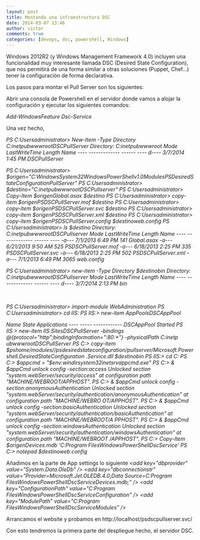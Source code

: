 ```yaml
---
layout: post
title: Montando una infraestructura DSC
date: 2014-03-07 13:46
author: victor
comments: true
categories: [devops, dsc, powershell, Windows]
---
```

Windows 2012R2 (y Windows Management Framework 4.0) incluyen una funcionalidad muy interesante llamada DSC (Desired State Configuration), que nos permitirá de una forma similar a otras soluciones (Puppet, Chef...) tener la configuración de forma declarativa.

Los pasos para montar el Pull Server son los siguientes:

Abrir una consola de Powershell en el servidor donde vamos a alojar la configuración y ejecutar los siguientes comandos:

<em>Add-WindowsFeature Dsc-Service</em>

Una vez hecho,

<em>PS C:Usersadministrator&gt; New-Item -Type Directory C:inetpubwwwrootDSCPullServer</em>
<em> Directory: C:inetpubwwwroot</em>
<em>Mode LastWriteTime Length Name</em>
<em>---- ------------- ------ ----</em>
<em>d---- 3/7/2014 1:45 PM DSCPullServer</em>

<em>PS C:Usersadministrator&gt; $origen="C:WindowsSystem32WindowsPowerShellv1.0ModulesPSDesiredStateConfigurationPullServer"</em>
<em>PS C:Usersadministrator&gt; $destino="C:inetpubwwwrootDSCPullserver"</em>
<em>PS C:Usersadministrator&gt; Copy-Item $origenGlobal.asax $destino</em>
<em>PS C:Usersadministrator&gt; copy-item $origenPSDSCPullServer.mof $destino</em>
<em>PS C:Usersadministrator&gt; copy-item $origenPSDSCPullServer.svc $destino</em>
<em>PS C:Usersadministrator&gt; copy-item $origenPSDSCPullServer.xml $destino</em>
<em>PS C:Usersadministrator&gt; copy-item $origenPSDSCPullServer.config $destinoweb.config</em>
<em>PS C:Usersadministrator&gt; ls $destino</em>
<em> Directory: C:inetpubwwwrootDSCPullserver</em>
<em>Mode LastWriteTime Length Name</em>
<em>---- ------------- ------ ----</em>
<em>-a--- 7/1/2013 6:49 PM 141 Global.asax</em>
<em>-a--- 6/21/2013 9:50 AM 525 PSDSCPullServer.mof</em>
<em>-a--- 6/18/2013 2:25 PM 335 PSDSCPullServer.svc</em>
<em>-a--- 6/18/2013 2:25 PM 502 PSDSCPullServer.xml</em>
<em>-a--- 7/1/2013 6:49 PM 3065 web.config</em>

<em>PS C:Usersadministrator&gt; new-item -Type Directory $destinobin</em>
<em> Directory: C:inetpubwwwrootDSCPullserver</em>
<em>Mode LastWriteTime Length Name</em>
<em>---- ------------- ------ ----</em>
<em>d---- 3/7/2014 2:13 PM bin</em>

<em> </em>

<em>PS C:Usersadministrator&gt; import-module WebAdministration</em>
<em>PS C:Usersadministrator&gt; cd IIS:</em>
<em>PS IIS:&gt; new-item AppPoolsDSCAppPool</em>

<em>Name State Applications</em>
<em>---- ----- ------------</em>
<em>DSCAppPool Started</em>
<em>PS IIS:&gt; new-item IIS:SitesDSCPullServer -bindings @{protocol="http";bindingInformation=":80:*"} -physicalPath C:inetp</em>
<em>ubwwwrootDSCPullServer</em>
<em>PS C:&gt; copy-item $pshome/modules//psdesiredstateconfiguration/pullserver/Microsoft.Powershell.DesiredStateConfiguration</em>
<em>.Service.dll $destinobin</em>
<em>PS IIS:&gt; cd C:</em>
<em>PS C:&gt; $appcmd = "$env:windirsystem32inetsrvappcmd.exe"</em>
<em>PS C:&gt; &amp; $appCmd unlock config -section:access</em>
<em>Unlocked section "system.webServer/security/access" at configuration path "MACHINE/WEBROOT/APPHOST".</em>
<em>PS C:&gt; &amp; $appCmd unlock config -section:anonymousAuthentication</em>
<em>Unlocked section "system.webServer/security/authentication/anonymousAuthentication" at configuration path "MACHINE/WEBRO</em>
<em>OT/APPHOST".</em>
<em>PS C:&gt; &amp; $appCmd unlock config -section:basicAuthentication</em>
<em>Unlocked section "system.webServer/security/authentication/basicAuthentication" at configuration path "MACHINE/WEBROOT/A</em>
<em>PPHOST".</em>
<em>PS C:&gt; &amp; $appCmd unlock config -section:windowsAuthentication</em>
<em>Unlocked section "system.webServer/security/authentication/windowsAuthentication" at configuration path "MACHINE/WEBROOT</em>
<em>/APPHOST".</em>
<em>PS C:&gt; Copy-Item $origenDevices.mdb 'C:Program FilesWindowsPowerShellDscService'</em>
<em>PS C:&gt; notepad $destinoweb.config</em>

Añadimos en la parte de App settings lo siguiente
<em>&lt;add key="dbprovider" value="System.Data.OleDb" /&gt;</em>
<em>&lt;add key="dbconnectionstr" value="Provider=Microsoft.Jet.OLEDB.4.0;Data Source=C:Program FilesWindowsPowerShellDscServiceDevices.mdb;" /&gt;</em>
<em>&lt;add key="ConfigurationPath" value="C:Program FilesWindowsPowerShellDscServiceConfiguration" /&gt;</em>
<em>&lt;add key="ModulePath" value="C:Program FilesWindowsPowerShellDscServiceModules" /&gt;</em>

Arrancamos el website y probamos en http://localhost/psdscpullserver.svc/

Con esto tendremos la primera parte del despliegue hecho, el servidor DSC.

